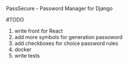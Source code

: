 PassSecure - Password Manager for Django

#TODO
1) write front for React
2) add more symbols for generation passoword
3) add checkboxes for choice password rules
4) docker
5) write tests